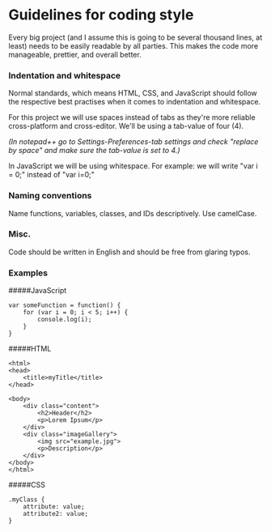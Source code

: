 # Guidelines for coding style

Every big project (and I assume this is going to be several thousand lines, at least)
needs to be easily readable by all parties. This makes the code more manageable, prettier,
and overall better.

### Indentation and whitespace

Normal standards, which means HTML, CSS, and JavaScript should follow the respective best practises
when it comes to indentation and whitespace.

For this project we will use spaces instead of tabs as they're more reliable cross-platform and
cross-editor. We'll be using a tab-value of four (4).

*(In notepad++ go to Settings-Preferences-tab settings and check "replace by space" and make sure
the tab-value is set to 4.)*

In JavaScript we will be using whitespace. For example: we will write "var i = 0;" instead of
"var i=0;"

### Naming conventions

Name functions, variables, classes, and IDs descriptively. Use camelCase.

### Misc.

Code should be written in English and should be free from glaring typos.

### Examples

#####JavaScript
```
var someFunction = function() {
    for (var i = 0; i < 5; i++) {
        console.log(i);
    }
}
```
#####HTML
```
<html>
<head>
    <title>myTitle</title>
</head>

<body>
    <div class="content">
        <h2>Header</h2>
        <p>Lorem Ipsum</p>
    </div>
    <div class="imageGallery">
        <img src="example.jpg">
        <p>Description</p>
    </div>
</body>
</html>
```
#####CSS
```
.myClass {
    attribute: value;
    attribute2: value;
}
```
